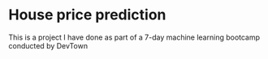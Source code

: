 # House price prediction
  This is a project I have done as part of a 7-day machine learning bootcamp conducted by DevTown 
